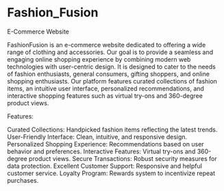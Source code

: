 # Fashion_Fusion
E-Commerce Website

FashionFusion is an e-commerce website dedicated to offering a wide range of clothing and accessories. Our goal is to provide a seamless and engaging online shopping experience by combining modern web technologies with user-centric design. It is designed to cater to the needs of fashion enthusiasts, general consumers, gifting shoppers, and online shopping enthusiasts. Our platform features curated collections of fashion items, an intuitive user interface, personalized recommendations, and interactive shopping features such as virtual try-ons and 360-degree product views.

Features:

Curated Collections: Handpicked fashion items reflecting the latest trends.
User-Friendly Interface: Clean, intuitive, and responsive design.
Personalized Shopping Experience: Recommendations based on user behavior and preferences.
Interactive Features: Virtual try-ons and 360-degree product views.
Secure Transactions: Robust security measures for data protection.
Excellent Customer Support: Responsive and helpful customer service.
Loyalty Program: Rewards system to incentivize repeat purchases. 
